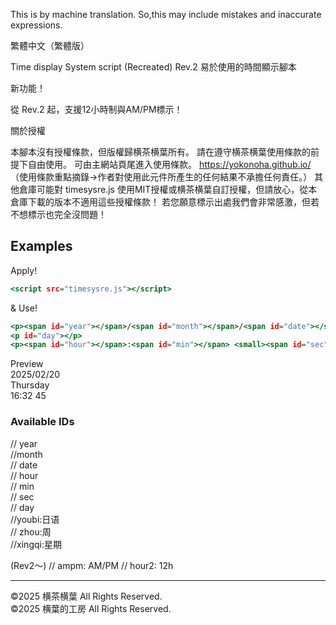 

This is by machine translation. So,this may include mistakes and inaccurate expressions.  

繁體中文（繁體版）

Time display System script (Recreated) Rev.2
易於使用的時間顯示腳本  

新功能！  

從 Rev.2 起，支援12小時制與AM/PM標示！  

關於授權  

本腳本沒有授權條款，但版權歸横茶横葉所有。
請在遵守横茶横葉使用條款的前提下自由使用。
可由主網站頁尾進入使用條款。
https://yokonoha.github.io/  
（使用條款重點摘錄→作者對使用此元件所產生的任何結果不承擔任何責任。）
其他倉庫可能對 timesysre.js 使用MIT授權或横茶横葉自訂授權，但請放心，從本倉庫下載的版本不適用這些授權條款！
若您願意標示出處我們會非常感激，但若不想標示也完全沒問題！


## Examples  
Apply!  
```html.html
<script src="timesysre.js"></script>
```
& Use!  
```usecase.html
<p><span id="year"></span>/<span id="month"></span>/<span id="date"></span></p>
<p id="day"></p>
<p><span id="hour"></span>:<span id="min"></span> <small><span id="sec"></span></small></p>
```
Preview  
2025/02/20  
Thursday  
16:32 45  

### Available IDs  
// year  
//month  
// date  
// hour  
//  min  
//  sec  
//  day  
//youbi:日语  
// zhou:周  
//xingqi:星期  

(Rev2〜)
// ampm: AM/PM
// hour2: 12h

***************************
©2025 横茶横葉 All Rights Reserved.  
©2025 横葉的工房 All Rights Reserved.    
